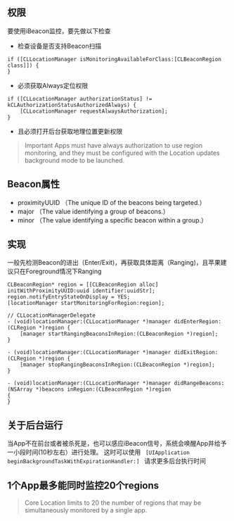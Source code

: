 ## 权限
要使用iBeacon监控，要先做以下检查
- 检查设备是否支持Beacon扫描
```
if ([CLLocationManager isMonitoringAvailableForClass:[CLBeaconRegion class]]) {
}
```
- 必须获取Always定位权限
```
if ([CLLocationManager authorizationStatus] != kCLAuthorizationStatusAuthorizedAlways) {
    [CLLocationManager requestAlwaysAuthorization];
}
```
- 且必须打开后台获取地理位置更新权限
> Important
Apps must have always authorization to use region monitoring, and they must be configured with the Location updates background mode to be launched.

## Beacon属性
- proximityUUID （The unique ID of the beacons being targeted.）
- major （The value identifying a group of beacons.）
- minor （The value identifying a specific beacon within a group.）

## 实现
一般先检测Beacon的进出（Enter/Exit)，再获取具体距离（Ranging)，且苹果建议只在Foreground情况下Ranging
```
CLBeaconRegion* region = [[CLBeaconRegion alloc] initWithProximityUUID:uuid identifier:uuidStr];
region.notifyEntryStateOnDisplay = YES;
[locationManager startMonitoringForRegion:region];

// CLLocationManagerDelegate
- (void)locationManager:(CLLocationManager *)manager didEnterRegion:(CLRegion *)region {
    [manager startRangingBeaconsInRegion:(CLBeaconRegion *)region];
}

- (void)locationManager:(CLLocationManager *)manager didExitRegion:(CLRegion *)region {
    [manager stopRangingBeaconsInRegion:(CLBeaconRegion *)region];
}

- (void)locationManager:(CLLocationManager *)manager didRangeBeacons:(NSArray *)beacons inRegion:(CLBeaconRegion *)region
{
}

```

## 关于后台运行
当App不在前台或者被杀死是，也可以感应iBeacon信号，系统会唤醒App并给予一小段时间(10秒左右）进行处理。
这时可以使用 `  [UIApplication beginBackgroundTaskWithExpirationHandler:]  ` 请求更多后台执行时间

## 1个App最多能同时监控20个regions
> Core Location limits to 20 the number of regions that may be simultaneously monitored by a single app.



